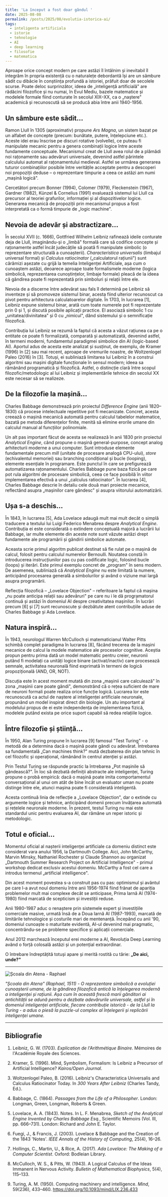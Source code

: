 ```yaml
---
title: 'La început a fost doar gândul '
date: 2025-08-08
permalink: /posts/2025/08/evolutia-istorica-ai/
tags:
  - inteligenta artificiala
  - istorie
  - tehnologie
  - AI
  - deep learning
  - filosofie
  - matematica
---
```



Aproape orice concept modern pe care astăzi îl întâlnim și inevitabil îl integrăm în propria existență cu o naturalețe debordantă își are un sâmbure sădit cu dibăcie în conștiința profundă a istoriei, prăfuit doar de secolele scurse. Poate deloc surprinzător, ideea de „inteligență artificială" are rădăcini filozofice și nu numai, în Evul Mediu, bazele matematice și modelele formale fiind conturate în secolul XIX–XX, ca o „naștere" academică și recunoscută să se producă abia între anii 1940-1956.

## Un sâmbure este sădit...

Ramon Llull în 1305 (aproximativ) propune *Ars Magna*, un sistem bazat pe un alfabet de concepte (precum: bunătate, putere, înțelepciune etc.). Aceste idei erau înscrise pe discuri rotative (volvelle), ce puteau fi manipulate mecanic pentru a genera combinații logice între aceste fundamente conceptuale. Mecanismul creat de Llull avea rolul de a plămădi noi rațonamente sau adevăruri universale, devenind astfel părintele calculului automat al rațonamentului medieval. Astfel se urmărea generarea tuturor combinațiilor posibile între veritățile acceptate pentru a descoperi noi propoziții deduse – o reprezentare timpurie a ceea ce astăzi am numi „mașină logică". 

Cercetători precum Bonner (1994), Colomer (1979), Fleckenstein (1967), Gardner (1982), Künzel & Cornelius (1991) evaluează sistemul lui Llull ca precursor al teoriei grafurilor, informației și al dispozitivelor logice. Generarea mecanică de propoziții prin mecanismul propus a fost interpretată ca o formă timpurie de „logic machine".

## Nevoia de adevăr și abstractizare...

În secolul XVII (c. 1666), Gottfried Wilhelm Leibniz rafinează ideile conturate deja de Llull, imaginându-și o „limbă" formală care să codifice concepte și rațonamente astfel încât judecățile să poată fi manipulate simbolic (o reprezentare structurală a cunoașterii). *Characteristica universalis* (limbajul universal formal) și *Calculus ratiocinator* („calculatorul rațiunii") sunt cărămizi așezate cu grijă la temelia Inteligenței Artificiale, așa cum o cunoaștem astăzi, deoarece aproape toate formalismele moderne (logica simbolică, reprezentarea cunoștințelor, limbaje formale) pleacă de la ideea că gândirea poate fi reprezentată prin simboluri și relații între ele. 

Nevoia de a discerne între adevărat sau fals îl determină pe Leibniz să inventeze și să promoveze sistemul binar, acesta fiind ulterior recunoscut ca pivot pentru arhitectura calculatoarelor digitale. În 1703, în lucrarea [1], Leibniz expune sistemul binar, arată cum toate numerele pot fi reprezentate prin 0 și 1, și discută posibile aplicații practice. El asociază simbolic 1 cu „unitatea/divinitatea" și 0 cu „nimicul", dând sistemului și o semnificație filozofică. 

Contribuția lui Leibniz se rezumă la faptul că acesta a văzut rațiunea ca pe o entitate ce poate fi formalizată, comparată și automatizată, devenind astfel, în termeni moderni, fundamentul paradigmei simbolice din AI (logic-based AI). Aportul adus de acesta este analizat și susținut, de exemplu, de Kramer (1996) în [2] sau mai recent, aproape de vremurile noastre, de Woltzenlogel Paleo (2016) în [3]. Totuși, ei subliniază limitarea lui Leibniz în a construi algoritmi sau mașini digitale funcționale în sensul modern; ideea sa rămânând programatică și filozofică. Astfel, o distincție clară între scopul filozofic/metodologic al lui Leibniz și implementările tehnice din secolul XX este necesar să se realizeze.

## De la filozofie la mașină...

Charles Babbage demonstrează prin proiectul *Difference Engine* (anii 1820–1830) că procese intelectuale repetitive pot fi mecanizate. Concret, acesta creează o mașină mecanică automată pentru calculul tabelelor matematice, bazată pe metoda diferențelor finite, menită să elimine erorile umane din calculul manual al funcțiilor polinomiale. 

Un alt pas important făcut de acesta se realizează în anii 1830 prin proiectul *Analytical Engine*, când propune o mașină general-purpose, concept analog arhitecturii moderne a unui computer. Sunt introduse elemente fundamentale precum *mill* (unitate de procesare analogă CPU-ului), *store* (echivalentul memoriei) sau branching condițional și bucle (looping), elemente esențiale în programare. Este punctul în care se prefigurează automatizarea rațonamentului. Charles Babbage pune baza fizică pe care pot rula algoritmi de procesare simbolică, ceea ce face posibilă în viitor implementarea efectivă a unui „calculus ratiocinator". În lucrarea [4], Charles Babbage descrie în detaliu cele două mari proiecte mecanice, reflectând asupra „mașinilor care gândesc" și asupra viitorului automatizării.

## Ușa s-a deschis...

În 1843, în lucrarea [5], Ada Lovelace adaugă mult mai mult decât o simplă traducere a textului lui Luigi Federico Menabrea despre *Analytical Engine*. Contribuția ei este considerată o extindere conceptuală majoră a lucrării lui Babbage, iar multe elemente din aceste note sunt văzute astăzi drept fundamente ale programării și gândirii simbolice automate. 

Aceasta scrie primul algoritm publicat destinat să fie rulat pe o mașină de calcul, folosit pentru calculul numerelor Bernoulli. Noutatea constă în introducerea instrucțiunilor pas cu pas codificate logic, folosind bucle (loops) și iterări. Este primul exemplu concret de „program" în sens modern. De asemenea, subliniază că *Analytical Engine* nu este limitată la numere, anticipând procesarea generală a simbolurilor și având o viziune mai largă asupra programării. 

Reflecția filozofică – „Lovelace Objection" – referitoare la faptul că mașina „nu poate anticipa relații sau adevăruri" pe care nu i le dă programatorul continuă și astăzi în domeniul AI despre creativitatea mașinilor. În lucrări precum [6] și [7] sunt recunoscute și dezbătute atent contribuțiile aduse de Charles Babbage și Ada Lovelace.

## Natura inspiră...

În 1943, neurologul Warren McCulloch și matematicianul Walter Pitts schimbă complet paradigma în lucrarea [8], făcând trecerea de la mașini mecanice de calcul la modele matematice ale proceselor cognitive. Aceștia propun pentru prima dată un model matematic pentru creier, neuronii putând fi modelați ca unități logice binare (activat/inactiv) care procesează semnale, activitatea neuronală fiind exprimată în termeni de logică propozițională (AND, OR, NOT). 

Discuția este în acest moment mutată din zona „mașinii care calculează" în zona „mașinii care poate gândi", demonstrând că o rețea suficient de mare de neuroni formali poate realiza orice funcție logică. Lucrarea lor este recunoscută ca actul de naștere al inteligenței artificiale neuronale, propunând un model inspirat direct din biologie. Un atu important al modelului propus de ei este independența de implementarea fizică, modelele putând exista pe orice suport capabil să redea relațiile logice.

## Între filozofie și știință...

În 1950, Alan Turing propune în lucrarea [9] famosul "Test Turing" - o metodă de a determina dacă o mașină poate gândi cu adevărat. Întrebarea sa fundamentală „Can machines think?" mută dezbaterea din plan tehnic în cel filozofic și operațional, rămânând în centrul atenției și astăzi. 

Prin Testul Turing se răspunde practic la întrebarea „Pot mașinile să gândească?". În loc să dezbată definiții abstracte ale inteligenței, Turing propune o probă empirică: dacă o mașină poate imita comportamentul conversațional al unui om atât de bine încât un evaluator uman nu poate distinge între ele, atunci mașina poate fi considerată inteligentă. 

Acesta continuă linia de reflecție a „Lovelace Objection", dar o extinde cu argumente logice și tehnice, anticipând domenii precum învățarea automată și rețelele neuronale moderne. În prezent, testul Turing nu mai este standardul unic pentru evaluarea AI, dar rămâne un reper istoric și metodologic.

## Totul e oficial...

Momentul oficial al nașterii inteligenței artificiale ca domeniu distinct este considerat vara anului 1956, la Dartmouth College. Aici, John McCarthy, Marvin Minsky, Nathaniel Rochester și Claude Shannon au organizat „Dartmouth Summer Research Project on Artificial Intelligence" - primul workshop dedicat exclusiv acestui domeniu. McCarthy a fost cel care a introdus termenul „artificial intelligence".

Din acest moment povestea s-a construit pas cu pas: optimismul și avântul pe care l-a avut noul domeniu între anii 1956-1974 fiind frânat de apariția problemelor mult mai complexe decât se anticipase, Prima Iarnă AI (1974-1980) fiind marcată de scepticism și investiții reduse.

Anii 1980-1987 aduc o renaștere prin sistemele expert și investițiile comerciale masive, urmată însă de a Doua Iarnă AI (1987-1993), marcată de limitările tehnologice și costurile mari de mentenanță. Începând cu anii '90, domeniul cunoaște o maturitate evidentă, AI-ul devenind mai pragmatic, concentrându-se pe probleme specifice și aplicații comerciale.

Anul 2012 marchează începutul erei moderne a AI, Revoluția Deep Learning având o forță colosală astăzi și un potențial extraordinar.

O întrebare îndreptățită totuși apare și merită rostită cu tărie: **„De aici, unde?"**

---

![Școala din Atena - Raphael](https://upload.wikimedia.org/wikipedia/commons/thumb/4/49/%22The_School_of_Athens%22_by_Raffaello_Sanzio_da_Urbino.jpg/1280px-%22The_School_of_Athens%22_by_Raffaello_Sanzio_da_Urbino.jpg)

*"Școala din Atena" (Raphael, 1511) - O reprezentare simbolică a evoluției cunoașterii umane, de la gândirea filozofică antică la înțelegerea modernă a inteligenței și rațiunii. Așa cum în această frescă marii gânditori ai antichității se adună pentru a dezbate adevărurile universale, astfel și în domeniul inteligenței artificiale, fiecare contribuție istorică - de la Llull la Turing - a adus o piesă la puzzle-ul complex al înțelegerii și replicării inteligenței umane.*

---

## Bibliografie

1. Leibniz, G. W. (1703). *Explication de l'Arithmétique Binaire*. Mémoires de l'Académie Royale des Sciences.

2. Kramer, S. (1996). Mind, Symbolism, Formalism: Is Leibniz a Precursor of Artificial Intelligence? *Kairos/Open Journal*.

3. Woltzenlogel Paleo, B. (2016). Leibniz's Characteristica Universalis and Calculus Ratiocinator Today. In *300 Years After Leibniz* (Charles Tandy, Ed.).

4. Babbage, C. (1864). *Passages from the Life of a Philosopher*. London: Longman, Green, Longman, Roberts & Green.

5. Lovelace, A. A. (1843). Notes. In L. F. Menabrea, *Sketch of the Analytical Engine Invented by Charles Babbage Esq.*, Scientific Memoirs (Vol. III, pp. 666–731). London: Richard and John E. Taylor.

6. Fuegi, J., & Francis, J. (2003). Lovelace & Babbage and the Creation of the 1843 'Notes'. *IEEE Annals of the History of Computing*, 25(4), 16–26.

7. Hollings, C., Martin, U., & Rice, A. (2017). *Ada Lovelace: The Making of a Computer Scientist*. Oxford: Bodleian Library.

8. McCulloch, W. S., & Pitts, W. (1943). A Logical Calculus of the Ideas Immanent in Nervous Activity. *Bulletin of Mathematical Biophysics*, 5(4), 115–133.

9. Turing, A. M. (1950). Computing machinery and intelligence. *Mind*, 59(236), 433–460. https://doi.org/10.1093/mind/LIX.236.433
